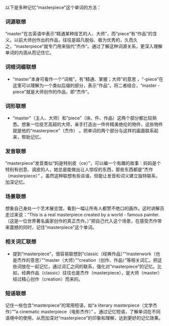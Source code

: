 以下是多种记忆“masterpiece”这个单词的方法：

### 词源联想
“master”在古英语中表示“精通某种技艺的人、大师”，而“piece”有“作品”的含义。以前大师创作出的作品，往往是超凡脱俗、极为优秀的，久而久之，“masterpiece”就专门用来指代“杰作”。通过了解这种词源关系，更深入理解单词的内涵从而记住它。

### 词根词缀联想
- “master”本身可看作一个“词根”，有“精通、掌握；大师”的意思 ，“-piece”在这里可以理解为一个类似后缀的部分，表示“作品”。将二者结合，“master - piece”就是大师创作的作品，即“杰作”。 

### 词形联想
- “master”（主人、大师）和“piece”（块、件、作品）这两个部分都比较熟悉。想象一位技艺高超的大师，亲手打造出一件件精美绝伦的物件，这些物件就是他的“masterpiece”（杰作） 。把单词的两个部分与这样的画面联系起来，帮助记忆。

### 发音联想
“masterpiece”发音类似“妈是特别皮（ce）”，可以编一个有趣的故事：妈妈是个特别有创意、调皮的人，她总是能做出让人惊叹的东西，那些东西都是“杰作（masterpiece）” 。虽然这种联想有些诙谐，但能让发音和词义建立独特联系，加深记忆。

### 场景联想
想象自己身处一个艺术展览馆，看到一幅让所有人都赞不绝口的画作。这时讲解员走过来说：“This is a real masterpiece created by a world - famous painter. （这是一位世界著名画家创作的真正杰作。）”把自己代入这个场景，在感受杰作带来震撼的同时，记住“masterpiece”这个单词。

### 相关词汇联想
- 提到“masterpiece”，很容易联想到“classic（经典作品）”“masterwork（也是杰作的意思）”“master（大师）”“creation（创作、作品）”等相关词汇。把这些词放在一起记忆，通过词汇之间的联系，强化对“masterpiece”的记忆。比如，经典作品（classic）往往也是杰作（masterpiece），是大师（master）经过精心创作（creation）而来的。

### 短语联想
记住一些包含“masterpiece”的常用短语，如“a literary masterpiece（文学杰作）”“a cinematic masterpiece（电影杰作）” 。通过记忆短语，了解单词在不同语境中的使用，从而加深对“masterpiece”的印象和理解，达到更好的记忆效果。 